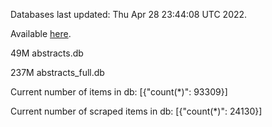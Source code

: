 Databases last updated: Thu Apr 28 23:44:08 UTC 2022. 

Available [here](https://github.com/cbeauhilton/ash-db/releases).


49M	abstracts.db

237M	abstracts_full.db

Current number of items in db:
[{"count(*)": 93309}]

Current number of scraped items in db:
[{"count(*)": 24130}]
